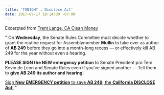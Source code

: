 ```yaml
---
title: 'TONIGHT : Disclose Act'
date: 2017-07-17 19:14:00 -07:00
---
```



Excerpted from [Trent Lange, CA Clean Money](http://www.caclean.org/aboutus/trent_lange.php)

"  On **Wednesday**, the Senate Rules Committee must decide whether to grant the routine request for Assemblymember **Mullin** to take over as author of **AB 249** before they go into a month-long recess — or effectively kill AB 249 for the year without even a hearing.

**PLEASE SIGN the NEW emergency petition** to Senate President pro Tem Kevin de Leon and Senate Rules even if you've signed another — Tell them to **give AB 249 its author and hearing**!

[Sign **New EMERGENCY petition** to save **AB 249**, the **California DISCLOSE Act**!](https://www.yesfairelections.org/petition/ab249-ccmaf.php?recipientId=vDIQcf26fXWZyeh2V211w1&email=greglpennington@aol.com&ms=newsletter-2017-07-17-new-author) "
